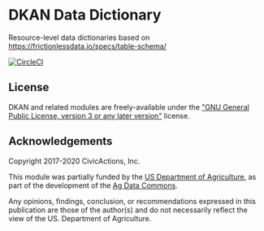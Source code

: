 # DKAN Data Dictionary
Resource-level data dictionaries based on https://frictionlessdata.io/specs/table-schema/

[![CircleCI](https://circleci.com/gh/GetDKAN/dkan_data_dictionary.svg?style=svg)](https://circleci.com/gh/GetDKAN/dkan_data_dictionary)

## License

DKAN and related modules are freely-available under the ["GNU General Public License, version 3 or any later version"](https://www.gnu.org/licenses/old-licenses/gpl-2.0.en.html) license.

## Acknowledgements

Copyright 2017-2020 CivicActions, Inc.

This module was partially funded by the [US Department of Agriculture](https://usda.gov), as part of the development of the [Ag Data Commons](https://data.nal.usda.gov/).

Any opinions, findings, conclusion, or recommendations expressed in this publication are those of the author(s) and do not necessarily reflect the view of the US. Department of Agriculture.
